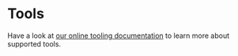 # Tools
Have a look at [our online tooling documentation](https://richie-docs.readthedocs.io/en/latest/richie-sld-toolchain/index.html#tools) to learn more about supported tools.
